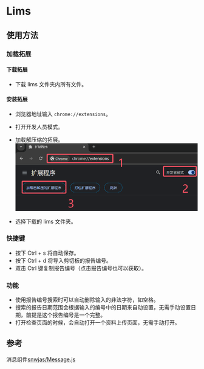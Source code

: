 # Lims

## 使用方法

### 加载拓展

#### 下载拓展

- 下载 lims 文件夹内所有文件。

#### 安装拓展

- 浏览器地址输入 `chrome://extensions`。
- 打开开发人员模式。
- 加载解压缩的拓展。
![加载拓展](./assets/image.png)

- 选择下载的 lims 文件夹。

### 快捷键

- 按下 Ctrl + s 将自动保存。
- 按下 Ctrl + d 将导入剪切板的报告编号。
- 双击 Ctrl 键复制报告编号（点击报告编号也可以获取）。

### 功能

- 使用报告编号搜索时可以自动删除输入的非法字符，如空格。
- 搜索的报告日期范围会根据输入的编号中的日期来自动设置，无需手动设置日期，前提是这个报告编号是一个完整。
- 打开检查页面的时候，会自动打开一个资料上传页面，无需手动打开。


## 参考

消息组件[snwjas/Message.js](https://github.com/snwjas/Message.js)